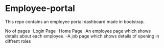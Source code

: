 # Employee-portal
This repo contains an employee portal dashboard made in bootstrap. 


No of pages
-Login Page
-Home Page 
-An employee page which shows details about each employee.
-A job page which shows details of opening in diffrent roles

